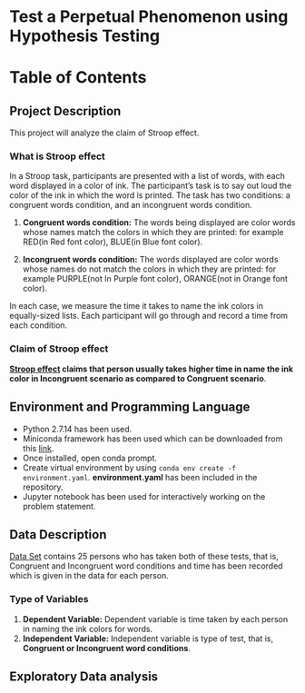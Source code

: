 # Test a Perpetual Phenomenon using Hypothesis Testing


# Table of Contents


## Project Description

This project will analyze the claim of Stroop effect.

### What is Stroop effect

  In a Stroop task, participants are presented with a list of words, with each word displayed in a color of ink. The participant’s task is to say out loud the color of the ink in which the word is printed. The task has two conditions: a congruent words condition, and an incongruent words condition.

  1. **Congruent words condition:** The words being displayed are color words whose names match the colors in which they are printed: for example RED(in Red font color), BLUE(in Blue font color).

  2. **Incongruent words condition:** The words displayed are color words whose names do not match the colors in which they are printed: for example PURPLE(not In Purple font color), ORANGE(not in Orange font color).

  In each case, we measure the time it takes to name the ink colors in equally-sized lists. Each participant will go through and record a time from each condition.

### Claim of Stroop effect

  **[Stroop effect](https://en.wikipedia.org/wiki/Stroop_effect) claims that person usually takes higher time in name the ink color in Incongruent scenario as compared to Congruent scenario**.


## Environment and Programming Language

* Python 2.7.14 has been used.
* Miniconda framework has been used which can be downloaded from this [link](https://repo.continuum.io/miniconda/).
* Once installed, open conda prompt.
* Create virtual environment by using `conda env create -f environment.yaml`. **environment.yaml** has been included in the repository.
* Jupyter notebook has been used for interactively working on the problem statement.


## Data Description

  [Data Set](https://www.google.com/url?q=https://drive.google.com/file/d/0B9Yf01UaIbUgQXpYb2NhZ29yX1U/view?usp%3Dsharing&sa=D&ust=1515913787649000&usg=AFQjCNF-f2PgaUNm8VNJtVqVHr6ZEntcgA) contains 25 persons who has taken both of these tests, that is, Congruent and Incongruent word conditions and time has been recorded which is given in the data for each person.

### Type of Variables
  1. **Dependent Variable:** Dependent variable is time taken by each person in naming the ink colors for words.
  2. **Independent Variable:** Independent variable is type of test, that is, **Congruent or Incongruent word conditions**.


## Exploratory Data analysis
